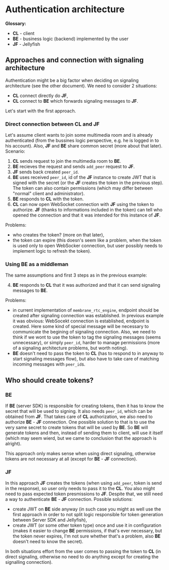 # Authentication architecture

**Glossary:**

- **CL** - client
- **BE** - business logic (backend) implemented by the user
- **JF** - Jellyfish

## Approaches and connection with signaling architecture

Authentication might be a big factor when deciding on signaling architecture (see the other document). We need to consider 2 situations:

- **CL** connect directly do **JF**,
- **CL** connect to **BE** which forwards signaling messages to **JF**.

Let's start with the first approach.

### Direct connection between **CL** and **JF**

Let's assume client wants to join some multimedia room and is already authenticated (from the bussines logic perspective, e.g. he is logged in to his account).
Also, **JF** and **BE** share common secret (more about that later).
Scenario:

1) **CL** sends request to join the multimedia room to **BE**.
2) **BE** recieves the request and sends `add_peer` request to **JF**.
3) **JF** sends back created `peer_id`.
4) **BE** uses received `peer_id`, id of the **JF** instance to create JWT that is signed with the secret (or the **JF** creates the token in the previous step).
The token can also contain permissions (which may differ between "normal" client and administrator).
5) **BE** responds to **CL** with the token.
6) **CL** can now open WebSocket connection with **JF** using the token to authorize. **JF** (thanks to informations included in the token)
can tell who opened the connection and that it was intended for this instance of **JF**.

Problems:

- who creates the token? (more on that later),
- the token can expire (this doesn's seem like a problem, when the token is used only to open WebSocker connection, but user possibly needs to implement logic to refresh the token).

### Using **BE** as a middleman

The same assumptions and first 3 steps as in the previous example:

4) **BE** responds to **CL** that it was authorized and that it can send signaling messages to **BE**.

Problems:

- in current implementation of `membrane_rtc_engine`, endpoint should be created after signaling connection was established. In previous example it was obvious:
WebSocekt connection is established, endpoint is created. Here some kind of special message will be necessary to communicate the begining of signaling connection. Also, we need
to think if we wont to use the token to tag the signaling messages (seems unnecessary), or simply `peer_id`, harder to manage permissions
(more of a signaling architecture problems, but worth noting).
- **BE** doesn't need to pass the token to **CL** (has to respond to in anyway to start signaling messages flow), but also have to take care of matching incoming messages with `peer_id`s.

## Who should create tokens?

### **BE**

If **BE** (server SDK) is responsible for creating tokens, then it has to know the secret that will be used to signing. It also needs `peer_id`, which can be obtained from **JF**. That takes care of **CL** authorization, we also need to authorize **BE** - **JF** connection. One possible solution to that is to use the very same secret to create tokens that will be used by **BE**. So **BE** will generate tokens and then, instead of sending them to client, will use it itself (which may seem wierd, but we came to conclusion that the approach is alright).

This approach only makes sense when using direct signaling, otherwise tokens are not necessary at all (except for **BE** - **JF** connection).

### **JF**

In this approach **JF** creates the tokens (when using `add_peer`, token is send in the response), so user only needs to pass it to the **CL**.
You also might need to pass expected token presmissions to **JF**.
Despite that, we still need a way to authenticate **BE** - **JF** connection. Possible solutions:

- create JWT on **BE** side anyway (in such case you might as well use the first approach in order to not split logic responsible for token generation between Server SDK and Jellyfish),
- create JWT (or some other token type) once and use it in configuration (makes it easier to change **BE** permissions, if that's ever necessary, but the token never expires, I'm not sure whether that's a problem, also **BE** doesn't need to know the secret).

In both situations effort from the user comes to passing the token to **CL** (in direct signaling, otherwise no need to do anything except for creating the signalling connection).

